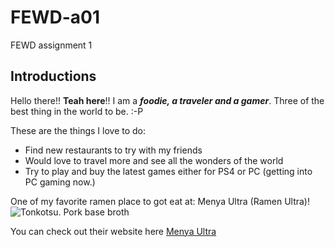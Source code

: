 # FEWD-a01
FEWD assignment 1

## Introductions
Hello there!! **Teah here**!!
I am a _**foodie, a traveler and a gamer**_. Three of the best thing in the world to be. :-P

These are the things I love to do:
* Find new restaurants to try with my friends
* Would love to travel more and see all the wonders of the world
* Try to play and buy the latest games either for PS4 or PC (getting into PC gaming now.)

One of my favorite ramen place to got eat at: Menya Ultra (Ramen Ultra)!
![Tonkotsu. Pork base broth](http://menya-ultra.com/images/menu/MenuTonkotsu640h.jpg)

You can check out their website here [Menya Ultra](http://www.menya-ultra.com/index.html)

